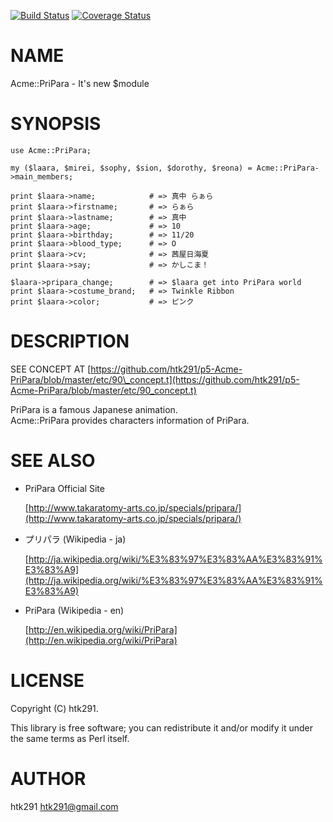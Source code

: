 [![Build Status](https://travis-ci.org/htk291/p5-Acme-PriPara.svg?branch=master)](https://travis-ci.org/htk291/p5-Acme-PriPara) [![Coverage Status](https://img.shields.io/coveralls/htk291/p5-Acme-PriPara/master.svg?style=flat)](https://coveralls.io/r/htk291/p5-Acme-PriPara?branch=master)
# NAME

Acme::PriPara - It's new $module

# SYNOPSIS

    use Acme::PriPara;

    my ($laara, $mirei, $sophy, $sion, $dorothy, $reona) = Acme::PriPara->main_members;

    print $laara->name;            # => 真中 らぁら
    print $laara->firstname;       # => らぁら
    print $laara->lastname;        # => 真中
    print $laara->age;             # => 10
    print $laara->birthday;        # => 11/20
    print $laara->blood_type;      # => O
    print $laara->cv;              # => 茜屋日海夏
    print $laara->say;             # => かしこま！

    $laara->pripara_change;        # => $laara get into PriPara world
    print $laara->costume_brand;   # => Twinkle Ribbon
    print $laara->color;           # => ピンク

# DESCRIPTION

SEE CONCEPT AT [https://github.com/htk291/p5-Acme-PriPara/blob/master/etc/90\_concept.t](https://github.com/htk291/p5-Acme-PriPara/blob/master/etc/90_concept.t)

PriPara is a famous Japanese animation.  
Acme::PriPara provides characters information of PriPara.

# SEE ALSO

- PriPara Official Site

    [http://www.takaratomy-arts.co.jp/specials/pripara/](http://www.takaratomy-arts.co.jp/specials/pripara/)

- プリパラ (Wikipedia - ja)

    [http://ja.wikipedia.org/wiki/%E3%83%97%E3%83%AA%E3%83%91%E3%83%A9](http://ja.wikipedia.org/wiki/%E3%83%97%E3%83%AA%E3%83%91%E3%83%A9)

- PriPara (Wikipedia - en)

    [http://en.wikipedia.org/wiki/PriPara](http://en.wikipedia.org/wiki/PriPara)

# LICENSE

Copyright (C) htk291.

This library is free software; you can redistribute it and/or modify
it under the same terms as Perl itself.

# AUTHOR

htk291 <htk291@gmail.com>

